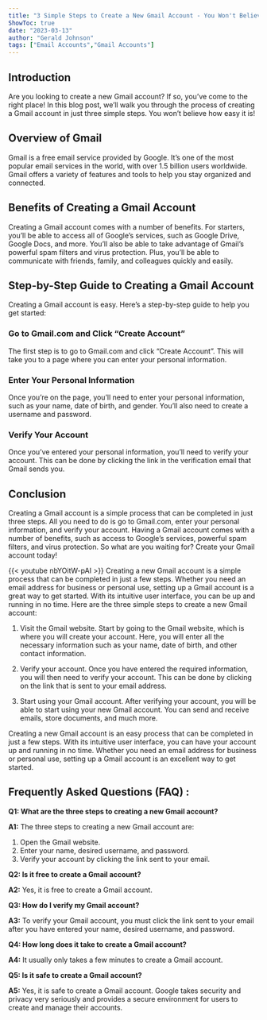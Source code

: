 ```yaml
---
title: "3 Simple Steps to Create a New Gmail Account - You Won't Believe How Easy It Is!"
ShowToc: true 
date: "2023-03-13"
author: "Gerald Johnson" 
tags: ["Email Accounts","Gmail Accounts"]
---
```

## Introduction

Are you looking to create a new Gmail account? If so, you’ve come to the right place! In this blog post, we’ll walk you through the process of creating a Gmail account in just three simple steps. You won’t believe how easy it is!

## Overview of Gmail

Gmail is a free email service provided by Google. It’s one of the most popular email services in the world, with over 1.5 billion users worldwide. Gmail offers a variety of features and tools to help you stay organized and connected.

## Benefits of Creating a Gmail Account

Creating a Gmail account comes with a number of benefits. For starters, you’ll be able to access all of Google’s services, such as Google Drive, Google Docs, and more. You’ll also be able to take advantage of Gmail’s powerful spam filters and virus protection. Plus, you’ll be able to communicate with friends, family, and colleagues quickly and easily.

## Step-by-Step Guide to Creating a Gmail Account

Creating a Gmail account is easy. Here’s a step-by-step guide to help you get started:

### Go to Gmail.com and Click “Create Account”

The first step is to go to Gmail.com and click “Create Account”. This will take you to a page where you can enter your personal information.

### Enter Your Personal Information

Once you’re on the page, you’ll need to enter your personal information, such as your name, date of birth, and gender. You’ll also need to create a username and password.

### Verify Your Account

Once you’ve entered your personal information, you’ll need to verify your account. This can be done by clicking the link in the verification email that Gmail sends you.

## Conclusion

Creating a Gmail account is a simple process that can be completed in just three steps. All you need to do is go to Gmail.com, enter your personal information, and verify your account. Having a Gmail account comes with a number of benefits, such as access to Google’s services, powerful spam filters, and virus protection. So what are you waiting for? Create your Gmail account today!

{{< youtube nbYOitW-pAI >}} 
Creating a new Gmail account is a simple process that can be completed in just a few steps. Whether you need an email address for business or personal use, setting up a Gmail account is a great way to get started. With its intuitive user interface, you can be up and running in no time. Here are the three simple steps to create a new Gmail account:

1. Visit the Gmail website. Start by going to the Gmail website, which is where you will create your account. Here, you will enter all the necessary information such as your name, date of birth, and other contact information.

2. Verify your account. Once you have entered the required information, you will then need to verify your account. This can be done by clicking on the link that is sent to your email address.

3. Start using your Gmail account. After verifying your account, you will be able to start using your new Gmail account. You can send and receive emails, store documents, and much more.

Creating a new Gmail account is an easy process that can be completed in just a few steps. With its intuitive user interface, you can have your account up and running in no time. Whether you need an email address for business or personal use, setting up a Gmail account is an excellent way to get started.

## Frequently Asked Questions (FAQ) :
**Q1: What are the three steps to creating a new Gmail account?**

**A1:** The three steps to creating a new Gmail account are:
1. Open the Gmail website.
2. Enter your name, desired username, and password.
3. Verify your account by clicking the link sent to your email.

**Q2: Is it free to create a Gmail account?**

**A2:** Yes, it is free to create a Gmail account.

**Q3: How do I verify my Gmail account?**

**A3:** To verify your Gmail account, you must click the link sent to your email after you have entered your name, desired username, and password.

**Q4: How long does it take to create a Gmail account?**

**A4:** It usually only takes a few minutes to create a Gmail account.

**Q5: Is it safe to create a Gmail account?**

**A5:** Yes, it is safe to create a Gmail account. Google takes security and privacy very seriously and provides a secure environment for users to create and manage their accounts.





